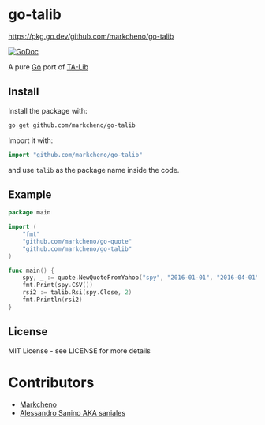 # go-talib

https://pkg.go.dev/github.com/markcheno/go-talib

[![GoDoc](http://godoc.org/github.com/markcheno/go-talib?status.svg)](http://godoc.org/github.com/markcheno/go-talib)

A pure [Go](http://golang.org/) port of [TA-Lib](http://ta-lib.org)

## Install

Install the package with:

```bash
go get github.com/markcheno/go-talib
```

Import it with:

```go
import "github.com/markcheno/go-talib"
```

and use `talib` as the package name inside the code.

## Example

```go
package main

import (
	"fmt"
	"github.com/markcheno/go-quote"
	"github.com/markcheno/go-talib"
)

func main() {
	spy, _ := quote.NewQuoteFromYahoo("spy", "2016-01-01", "2016-04-01", quote.Daily, true)
	fmt.Print(spy.CSV())
	rsi2 := talib.Rsi(spy.Close, 2)
	fmt.Println(rsi2)
}
```

## License

MIT License - see LICENSE for more details

# Contributors

- [Markcheno](https://github.com/markcheno)
- [Alessandro Sanino AKA saniales](https://github.com/saniales)
